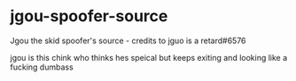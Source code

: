 # jgou-spoofer-source
Jgou the skid spoofer's source - credits to jguo is a retard#6576


jgou is this chink who thinks hes speical but keeps exiting and looking like a fucking dumbass


